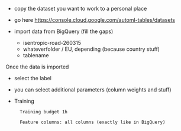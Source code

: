 - copy the dataset you want to work to a personal place

- go here 
        https://console.cloud.google.com/automl-tables/datasets

- import data from BigQuery (fill the gaps)

    - isentropic-road-260315
    - whateverfolder  / EU, depending (because country stuff)
    - tablename

Once the data is imported

- select the label

- you can select additional parameters (column weights and stuff)

- Training

        Training budget 1h
        
        Feature columns: all columns (exactly like in BigQuery)
